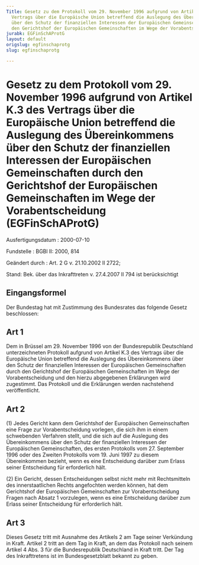 ```yaml
---
Title: Gesetz zu dem Protokoll vom 29. November 1996 aufgrund von Artikel K.3 des
  Vertrags über die Europäische Union betreffend die Auslegung des Übereinkommens
  über den Schutz der finanziellen Interessen der Europäischen Gemeinschaften durch
  den Gerichtshof der Europäischen Gemeinschaften im Wege der Vorabentscheidung
jurabk: EGFinSchAProtG
layout: default
origslug: egfinschaprotg
slug: egfinschaprotg

---
```


# Gesetz zu dem Protokoll vom 29. November 1996 aufgrund von Artikel K.3 des Vertrags über die Europäische Union betreffend die Auslegung des Übereinkommens über den Schutz der finanziellen Interessen der Europäischen Gemeinschaften durch den Gerichtshof der Europäischen Gemeinschaften im Wege der Vorabentscheidung (EGFinSchAProtG)

Ausfertigungsdatum
:   2000-07-10

Fundstelle
:   BGBl II: 2000, 814

Geändert durch
:   Art. 2 G v. 21.10.2002 II 2722;

Stand: Bek. über das Inkrafttreten v. 27.4.2007 II 794 ist berücksichtigt

## Eingangsformel

Der Bundestag hat mit Zustimmung des Bundesrates das folgende Gesetz
beschlossen:

## Art 1

Dem in Brüssel am 29. November 1996 von der Bundesrepublik Deutschland
unterzeichneten Protokoll aufgrund von Artikel K.3 des Vertrags über
die Europäische Union betreffend die Auslegung des Übereinkommens über
den Schutz der finanziellen Interessen der Europäischen Gemeinschaften
durch den Gerichtshof der Europäischen Gemeinschaften im Wege der
Vorabentscheidung und den hierzu abgegebenen Erklärungen wird
zugestimmt. Das Protokoll und die Erklärungen werden nachstehend
veröffentlicht.

## Art 2

(1) Jedes Gericht kann dem Gerichtshof der Europäischen Gemeinschaften
eine Frage zur Vorabentscheidung vorlegen, die sich ihm in einem
schwebenden Verfahren stellt, und die sich auf die Auslegung des
Übereinkommens über den Schutz der finanziellen Interessen der
Europäischen Gemeinschaften, des ersten Protokolls vom 27. September
1996 oder des Zweiten Protokolls vom 19. Juni 1997 zu diesem
Übereinkommen bezieht, wenn es eine Entscheidung darüber zum Erlass
seiner Entscheidung für erforderlich hält.

(2) Ein Gericht, dessen Entscheidungen selbst nicht mehr mit
Rechtsmitteln des innerstaatlichen Rechts angefochten werden können,
hat dem Gerichtshof der Europäischen Gemeinschaften zur
Vorabentscheidung Fragen nach Absatz 1 vorzulegen, wenn es eine
Entscheidung darüber zum Erlass seiner Entscheidung für erforderlich
hält.

## Art 3

Dieses Gesetz tritt mit Ausnahme des Artikels 2 am Tage seiner
Verkündung in Kraft. Artikel 2 tritt an dem Tag in Kraft, an dem das
Protokoll nach seinem Artikel 4 Abs. 3 für die Bundesrepublik
Deutschland in Kraft tritt. Der Tag des Inkrafttretens ist im
Bundesgesetzblatt bekannt zu geben.

